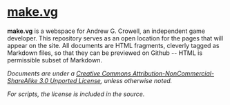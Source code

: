 [make.vg](http://make.vg/)
=======

**make.vg** is a webspace for Andrew G. Crowell, an independent game developer. This repository serves as an open location for the pages that will appear on the site. All documents are HTML fragments, cleverly tagged as Markdown files, so that they can be previewed on Github -- HTML is permissible subset of Markdown.

*Documents are under a [Creative Commons Attribution-NonCommercial-ShareAlike 3.0 Unported License](http://creativecommons.org/licenses/by-nc-sa/3.0/), unless otherwise noted.*

*For scripts, the license is included in the source.*
